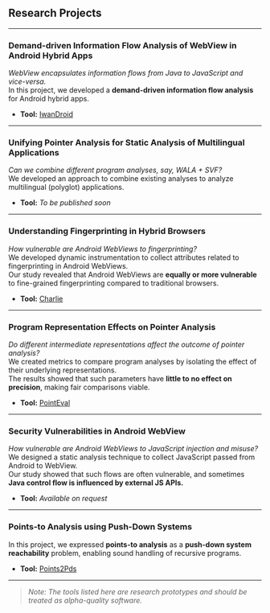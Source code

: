 ## Research Projects

---

### Demand-driven Information Flow Analysis of WebView in Android Hybrid Apps

*WebView encapsulates information flows from Java to JavaScript and vice-versa.*  
In this project, we developed a **demand-driven information flow analysis** for Android hybrid apps.

- **Tool:** [IwanDroid](https://iwandroid.github.io)

---

### Unifying Pointer Analysis for Static Analysis of Multilingual Applications

*Can we combine different program analyses, say, WALA + SVF?*  
We developed an approach to combine existing analyses to analyze multilingual (polyglot) applications.

- **Tool:** _To be published soon_

---

### Understanding Fingerprinting in Hybrid Browsers

*How vulnerable are Android WebViews to fingerprinting?*  
We developed dynamic instrumentation to collect attributes related to fingerprinting in Android WebViews.  
Our study revealed that Android WebViews are **equally or more vulnerable** to fine-grained fingerprinting compared to traditional browsers.

- **Tool:** [Charlie](https://github.com/AliDevel/Charlie)

---

### Program Representation Effects on Pointer Analysis

*Do different intermediate representations affect the outcome of pointer analysis?*  
We created metrics to compare program analyses by isolating the effect of their underlying representations.  
The results showed that such parameters have **little to no effect on precision**, making fair comparisons viable.

- **Tool:** [PointEval](https://github.com/jpksh90/pointeval)

---

### Security Vulnerabilities in Android WebView

*How vulnerable are Android WebViews to JavaScript injection and misuse?*  
We designed a static analysis technique to collect JavaScript passed from Android to WebView.  
Our study showed that such flows are often vulnerable, and sometimes **Java control flow is influenced by external JS APIs.**

- **Tool:** _Available on request_

---

### Points-to Analysis using Push-Down Systems

In this project, we expressed **points-to analysis** as a **push-down system reachability** problem, enabling sound handling of recursive programs.

- **Tool:** [Points2Pds](https://github.com/jpksh90/Points2Pds)

---

> *Note: The tools listed here are research prototypes and should be treated as alpha-quality software.*
